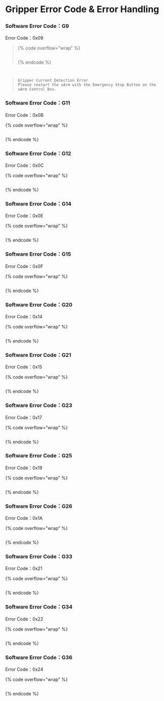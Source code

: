 # Gripper Error Code & Error Handling

### Software Error Code：G9

Error Code：0x09

> {% code overflow="wrap" %}
> ```
> ```
> {% endcode %}

> ```
> ```

> ```
> ```

> ```
> Gripper Current Detection Error
> Please restart the xArm with the Emergency Stop Button on the xArm Control Box.
> ```

### Software Error Code：G11

Error Code：0x0B

>

{% code overflow="wrap" %}
```
```
{% endcode %}

### Software Error Code：G12

Error Code：0x0C

>

{% code overflow="wrap" %}
```
```
{% endcode %}

### Software Error Code：G14

Error Code：0x0E

>

{% code overflow="wrap" %}
```
```
{% endcode %}

### Software Error Code：G15

Error Code：0x0F

>

{% code overflow="wrap" %}
```
```
{% endcode %}

### Software Error Code：G20

Error Code：0x14

>

{% code overflow="wrap" %}
```
```
{% endcode %}

### Software Error Code：G21

Error Code：0x15

>

{% code overflow="wrap" %}
```
```
{% endcode %}

### Software Error Code：G23

Error Code：0x17

>

{% code overflow="wrap" %}
```
```
{% endcode %}

### Software Error Code：G25

Error Code：0x19

>

{% code overflow="wrap" %}
```
```
{% endcode %}

### Software Error Code：G26

Error Code：0x1A

>

{% code overflow="wrap" %}
```
```
{% endcode %}

### Software Error Code：G33

Error Code：0x21

>

{% code overflow="wrap" %}
```
```
{% endcode %}

### Software Error Code：G34

Error Code：0x22

>

{% code overflow="wrap" %}
```
```
{% endcode %}

### Software Error Code：G36

Error Code：0x24

>

{% code overflow="wrap" %}
```
```
{% endcode %}
